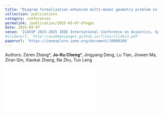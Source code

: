 ```yaml
---
title: "Diagram formalization enhanced multi-modal geometry problem solver"
collection: publications
category: conferences
permalink: /publication/2025-03-07-dfegps
date: 2025-03-07
venue: 'ICASSP 2025-2025 IEEE International Conference on Acoustics, Speech and Signal Processing (ICASSP)'
#slidesurl: 'http://academicpages.github.io/files/slides3.pdf'
paperurl: 'https://ieeexplore.ieee.org/document/10889286'
---
```

Authors: Zeren Zhang*, **Jo-Ku Cheng***, Jingyang Deng, Lu Tian, Jinwen Ma, Ziran Qin, Xiaokai Zhang, Na Zhu, Tuo Leng

![poster](/files/POSTER-200dpi-flat.pdf)